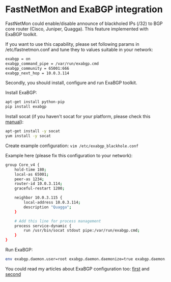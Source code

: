 # FastNetMon and ExaBGP integration

FastNetMon could enable/disable announce of blackholed IPs (/32) to BGP core router (Cisco, Juniper, Quagga). This feature implemented with ExaBGP toolkit.

If you want to use this capability, please set following params in /etc/fastnetmon.conf and tune they to values suitable in your network:
```bash
exabgp = on
exabgp_command_pipe = /var/run/exabgp.cmd
exabgp_community = 65001:666
exabgp_next_hop = 10.0.3.114
```

Secondly, you should install, configure and run ExaBGP toolkit.

Install ExaBGP:
```bash
apt-get install python-pip
pip install exabgp
```

Install socat (if you haven't socat for your platform, please check this [manual](EXABGP_INTEGRATION_WITHOUT_SOCAT.md)):
```bash
apt-get install -y socat
yum install -y socat
```

Create example configuration: ```vim /etc/exabgp_blackhole.conf```

Example here (please fix this configuration to your network):
```bash
group Core_v4 {
    hold-time 180;
    local-as 65001;
    peer-as 1234;
    router-id 10.0.3.114;
    graceful-restart 1200;

    neighbor 10.0.3.115 {
        local-address 10.0.3.114;
        description "Quagga";
    }   

    # Add this line for process management
    process service-dynamic {
        run /usr/bin/socat stdout pipe:/var/run/exabgp.cmd;
    }   
}
```

Run ExaBGP:
```bash
env exabgp.daemon.user=root exabgp.daemon.daemonize=true exabgp.daemon.pid=/var/run/exabgp.pid exabgp.log.destination=/var/log/exabgp.log exabgp /etc/exabgp_blackhole.conf
```

You could read my articles about ExaBGP configuration too: [first](http://www.stableit.ru/2015/04/quagga-bgp-and-exabgp-work-together-for.html) and [second](http://www.stableit.ru/2015/04/how-to-control-exabgp-from-external-tool.html)
